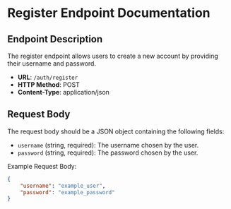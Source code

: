 # Register Endpoint Documentation

## Endpoint Description

The register endpoint allows users to create a new account by providing their username and password.

- **URL**: `/auth/register`
- **HTTP Method**: POST
- **Content-Type**: application/json

## Request Body

The request body should be a JSON object containing the following fields:

- `username` (string, required): The username chosen by the user.
- `password` (string, required): The password chosen by the user.

Example Request Body:

```json
{
    "username": "example_user",
    "password": "example_password"
}
```